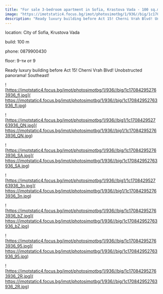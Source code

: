 ```yaml
---
title: "For sale 3-bedroom apartment in Sofia, Krastova Vada - 100 sq.m / 229,990 EUR :: imot.bg Ad."
image: "https://imotstatic4.focus.bg/imot/photosimotbg/1/936//big/1c170842952763936_hU.jpg"
description: "Ready luxury building before Act 15! Cherni Vrah Blvd! Unobstructed panorama! Southeast!"
---
```


location: City of Sofia, Krustova Vada

build: 100 m

phone: 0879900430

floor: 9-ти от 9

Ready luxury building before Act 15! Cherni Vrah Blvd! Unobstructed panorama! Southeast!


![https://imotstatic4.focus.bg/imot/photosimotbg/1/936//big/1c170842952763936_fl.jpg]( https://imotstatic4.focus.bg/imot/photosimotbg/1/936//big/1c170842952763936_fl.jpg)


![https://imotstatic4.focus.bg/imot/photosimotbg/1/936//big1/1c170842952763936_QN.jpg]( https://imotstatic4.focus.bg/imot/photosimotbg/1/936//big1/1c170842952763936_QN.jpg)


![https://imotstatic4.focus.bg/imot/photosimotbg/1/936//big/1c170842952763936_SA.jpg]( https://imotstatic4.focus.bg/imot/photosimotbg/1/936//big/1c170842952763936_SA.jpg)


![https://imotstatic4.focus.bg/imot/photosimotbg/1/936//big1/1c170842952763936_3n.jpg]( https://imotstatic4.focus.bg/imot/photosimotbg/1/936//big1/1c170842952763936_3n.jpg)


![https://imotstatic4.focus.bg/imot/photosimotbg/1/936//big/1c170842952763936_bZ.jpg]( https://imotstatic4.focus.bg/imot/photosimotbg/1/936//big/1c170842952763936_bZ.jpg)


![https://imotstatic4.focus.bg/imot/photosimotbg/1/936//big/1c170842952763936_95.jpg]( https://imotstatic4.focus.bg/imot/photosimotbg/1/936//big/1c170842952763936_95.jpg)


![https://imotstatic4.focus.bg/imot/photosimotbg/1/936//big/1c170842952763936_2R.jpg]( https://imotstatic4.focus.bg/imot/photosimotbg/1/936//big/1c170842952763936_2R.jpg)


